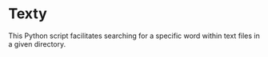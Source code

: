 # Texty
This Python script facilitates searching for a specific word within text files in a given directory. 
